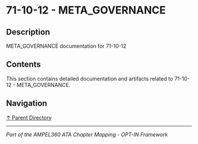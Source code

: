 # 71-10-12 - META_GOVERNANCE

## Description

META_GOVERNANCE documentation for 71-10-12

## Contents

This section contains detailed documentation and artifacts related to 71-10-12 - META_GOVERNANCE.

## Navigation

[↑ Parent Directory](../README.md)

---

*Part of the AMPEL360 ATA Chapter Mapping - OPT-IN Framework*
